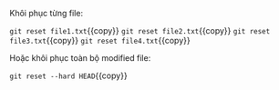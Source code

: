Khôi phục từng file:

`git reset file1.txt`{{copy}}
`git reset file2.txt`{{copy}}
`git reset file3.txt`{{copy}}
`git reset file4.txt`{{copy}}

Hoặc khôi phục toàn bộ modified file:

`git reset --hard HEAD`{{copy}}

